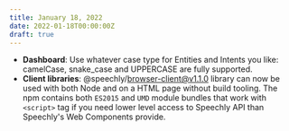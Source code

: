 ```yaml
---
title: January 18, 2022
date: 2022-01-18T00:00:00Z
draft: true
---
```


- **Dashboard**: Use whatever case type for Entities and Intents you like: camelCase, snake_case and UPPERCASE are fully supported.
- **Client libraries**: @speechly/browser-client@v1.1.0 library can now be used with both Node and on a HTML page without build tooling. The npm contains both `ES2015` and `UMD` module bundles that work with `<script>` tag if you need lower level access to Speechly API than Speechly's Web Components provide.
